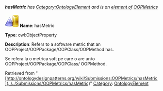___hasMetric__ has [Category:OntologyElement](../../Category/OntologyElement "Category:OntologyElement") and is an [element of](../../Property/ElementOf "Property:ElementOf") [OOPMetrics](../../Submissions/OOPMetrics "Submissions:OOPMetrics")_


  




[![ObjectProperty](../../images/thumb/c/c3/ObjectProperty.gif/45px-ObjectProperty.gif)](../../Image/ObjectProperty.gif "ObjectProperty")
__Name__: hasMetric 


__Type:__ owl:ObjectProperty 


__Description__: Refers to a software metric that an OOPProject/OOPPackage/OOPClass/OOPMethod has.


  



Se refera la o metrica soft pe care o are un/o OOPProject/OOPPackage/OOPClass/ OOPMethod. 





Retrieved from "[http://ontologydesignpatterns.org/wiki/Submissions:OOPMetrics/hasMetric](../../Submissions/OOPMetrics/hasMetric)"
 [Category](http://ontologydesignpatterns.org/wiki/Special:Categories "Special:Categories"): [OntologyElement](../../Category/OntologyElement "Category:OntologyElement")